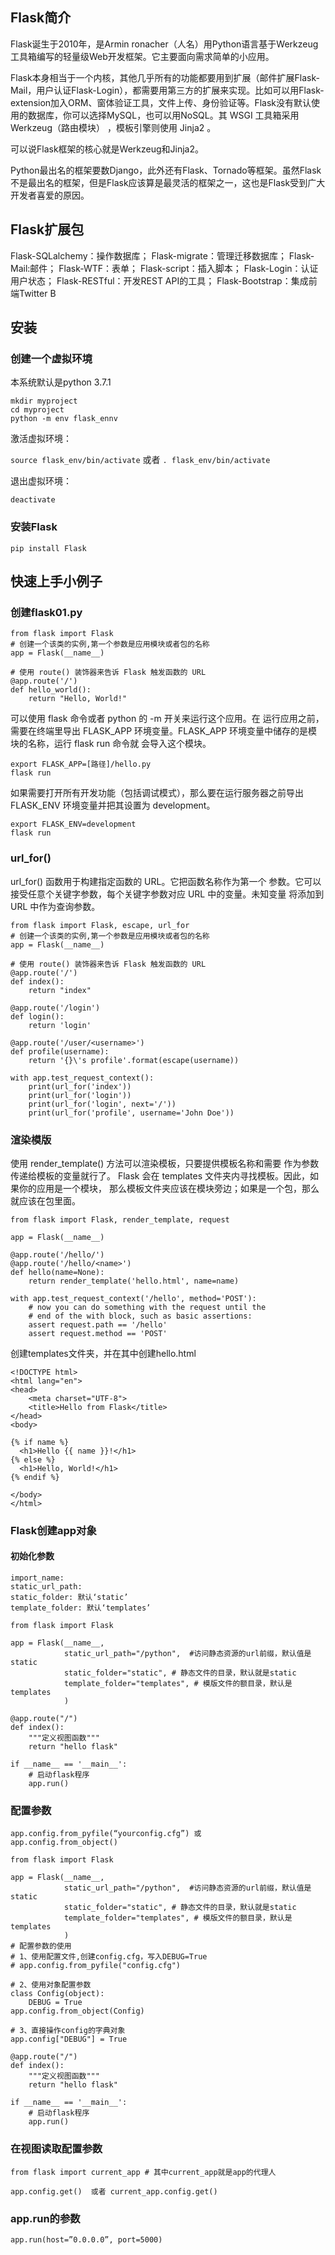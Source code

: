 ## Flask简介
Flask诞生于2010年，是Armin ronacher（人名）用Python语言基于Werkzeug工具箱编写的轻量级Web开发框架。它主要面向需求简单的小应用。

Flask本身相当于一个内核，其他几乎所有的功能都要用到扩展（邮件扩展Flask-Mail，用户认证Flask-Login），都需要用第三方的扩展来实现。比如可以用Flask-extension加入ORM、窗体验证工具，文件上传、身份验证等。Flask没有默认使用的数据库，你可以选择MySQL，也可以用NoSQL。其 WSGI 工具箱采用 Werkzeug（路由模块） ，模板引擎则使用 Jinja2 。

可以说Flask框架的核心就是Werkzeug和Jinja2。

Python最出名的框架要数Django，此外还有Flask、Tornado等框架。虽然Flask不是最出名的框架，但是Flask应该算是最灵活的框架之一，这也是Flask受到广大开发者喜爱的原因。
## Flask扩展包
Flask-SQLalchemy：操作数据库；
Flask-migrate：管理迁移数据库；
Flask-Mail:邮件；
Flask-WTF：表单；
Flask-script：插入脚本；
Flask-Login：认证用户状态；
Flask-RESTful：开发REST API的工具；
Flask-Bootstrap：集成前端Twitter B

## 安装
### 创建一个虚拟环境
本系统默认是python 3.7.1

```
mkdir myproject
cd myproject
python -m env flask_ennv
```
激活虚拟环境：

`source flask_env/bin/activate`
或者
`. flask_env/bin/activate`

退出虚拟环境：

`deactivate`

### 安装Flask
`pip install Flask`

## 快速上手小例子
### 创建flask01.py
```
from flask import Flask
# 创建一个该类的实例,第一个参数是应用模块或者包的名称
app = Flask(__name__)

# 使用 route() 装饰器来告诉 Flask 触发函数的 URL
@app.route('/')
def hello_world():
    return "Hello, World!"
```
可以使用 flask 命令或者 python 的 -m 开关来运行这个应用。在 运行应用之前，需要在终端里导出 FLASK_APP 环境变量。FLASK_APP 环境变量中储存的是模块的名称，运行 flask run 命令就 会导入这个模块。

```
export FLASK_APP=[路径]/hello.py
flask run
```
如果需要打开所有开发功能（包括调试模式），那么要在运行服务器之前导出 FLASK_ENV 环境变量并把其设置为 development。

```
export FLASK_ENV=development
flask run
```
### url_for()
url_for() 函数用于构建指定函数的 URL。它把函数名称作为第一个 参数。它可以接受任意个关键字参数，每个关键字参数对应 URL 中的变量。未知变量 将添加到 URL 中作为查询参数。

```
from flask import Flask, escape, url_for
# 创建一个该类的实例,第一个参数是应用模块或者包的名称
app = Flask(__name__)

# 使用 route() 装饰器来告诉 Flask 触发函数的 URL
@app.route('/')
def index():
    return "index"

@app.route('/login')
def login():
    return 'login'

@app.route('/user/<username>')
def profile(username):
    return '{}\'s profile'.format(escape(username))

with app.test_request_context():
    print(url_for('index'))
    print(url_for('login'))
    print(url_for('login', next='/'))
    print(url_for('profile', username='John Doe'))
```
### 渲染模版
使用 render_template() 方法可以渲染模板，只要提供模板名称和需要 作为参数传递给模板的变量就行了。
Flask 会在 templates 文件夹内寻找模板。因此，如果你的应用是一个模块， 那么模板文件夹应该在模块旁边；如果是一个包，那么就应该在包里面。

```
from flask import Flask, render_template, request

app = Flask(__name__)

@app.route('/hello/')
@app.route('/hello/<name>')
def hello(name=None):
    return render_template('hello.html', name=name)

with app.test_request_context('/hello', method='POST'):
    # now you can do something with the request until the
    # end of the with block, such as basic assertions:
    assert request.path == '/hello'
    assert request.method == 'POST'

```
创建templates文件夹，并在其中创建hello.html

```
<!DOCTYPE html>
<html lang="en">
<head>
    <meta charset="UTF-8">
    <title>Hello from Flask</title>
</head>
<body>

{% if name %}
  <h1>Hello {{ name }}!</h1>
{% else %}
  <h1>Hello, World!</h1>
{% endif %}

</body>
</html>
```

### Flask创建app对象
#### 初始化参数
```
import_name: 
static_url_path:
static_folder: 默认‘static’
template_folder: 默认‘templates’
```
```
from flask import Flask

app = Flask(__name__,
            static_url_path="/python",  #访问静态资源的url前缀，默认值是static
            static_folder="static", # 静态文件的目录，默认就是static
            template_folder="templates", # 模版文件的额目录，默认是templates
            )

@app.route("/")
def index():
    """定义视图函数"""
    return "hello flask"

if __name__ == '__main__':
    # 启动flask程序
    app.run()
```
### 配置参数
```
app.config.from_pyfile(“yourconfig.cfg”) 或
app.config.from_object()
```
```
from flask import Flask

app = Flask(__name__,
            static_url_path="/python",  #访问静态资源的url前缀，默认值是static
            static_folder="static", # 静态文件的目录，默认就是static
            template_folder="templates", # 模版文件的额目录，默认是templates
            )
# 配置参数的使用
# 1、使用配置文件,创建config.cfg，写入DEBUG=True
# app.config.from_pyfile("config.cfg")

# 2、使用对象配置参数
class Config(object):
    DEBUG = True
app.config.from_object(Config)

# 3、直接操作config的字典对象
app.config["DEBUG"] = True

@app.route("/")
def index():
    """定义视图函数"""
    return "hello flask"

if __name__ == '__main__':
    # 启动flask程序
    app.run()
```
### 在视图读取配置参数
`from flask import current_app # 其中current_app就是app的代理人`

`app.config.get()  或者 current_app.config.get()`
### app.run的参数
`app.run(host=”0.0.0.0”, port=5000)`

